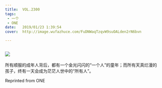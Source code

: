 ```yaml
---
title:	VOL.2300
tags:
 - 一个
 - ONE
date:	2019/01/23 1:39:54
cover:	http://image.wufazhuce.com/FuDNWaqTzqvW9suOALden2rN6bvn

---
```

![](http://image.wufazhuce.com/FuDNWaqTzqvW9suOALden2rN6bvn)
---

所有顺服的成年人背后，都有一个金光闪闪的“一个人”的童年；而所有天真烂漫的孩子，终有一天会成为茫茫人世中的“所有人”。
 
Reprinted from ONE
